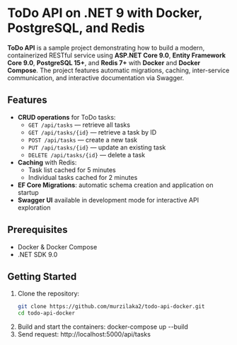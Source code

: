 # ToDo API on .NET 9 with Docker, PostgreSQL, and Redis

**ToDo API** is a sample project demonstrating how to build a modern, containerized RESTful service using **ASP.NET Core 9.0**, **Entity Framework Core 9.0**, **PostgreSQL 15+**, and **Redis 7+** with **Docker** and **Docker Compose**. The project features automatic migrations, caching, inter-service communication, and interactive documentation via Swagger.

## Features

- **CRUD operations** for ToDo tasks:
  - `GET /api/tasks` — retrieve all tasks
  - `GET /api/tasks/{id}` — retrieve a task by ID
  - `POST /api/tasks` — create a new task
  - `PUT /api/tasks/{id}` — update an existing task
  - `DELETE /api/tasks/{id}` — delete a task
- **Caching** with Redis:
  - Task list cached for 5 minutes
  - Individual tasks cached for 2 minutes
- **EF Core Migrations**: automatic schema creation and application on startup
- **Swagger UI** available in development mode for interactive API exploration

## Prerequisites

- Docker & Docker Compose
- .NET SDK 9.0

## Getting Started

1. Clone the repository:
   ```bash
   git clone https://github.com/murzilaka2/todo-api-docker.git
   cd todo-api-docker
2. Build and start the containers:
   docker-compose up --build
3. Send request:
   http://localhost:5000/api/tasks
   
